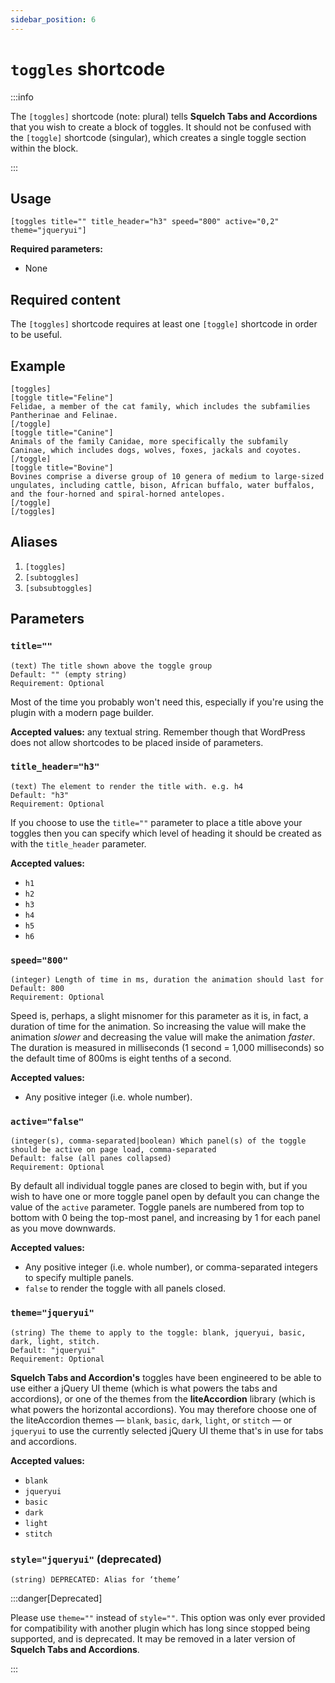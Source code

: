 ```yaml
---
sidebar_position: 6
---
```


# `toggles` shortcode

:::info

The `[toggles]` shortcode (note: plural) tells **Squelch Tabs and Accordions** that you wish to create a block of toggles. It should not be confused with the `[toggle]` shortcode (singular), which creates a single toggle section within the block.

:::

## Usage


```
[toggles title="" title_header="h3" speed="800" active="0,2" theme="jqueryui"]
```

**Required parameters:**

* None

## Required content

The `[toggles]` shortcode requires at least one `[toggle]` shortcode in order to be useful.

## Example

```
[toggles]
[toggle title="Feline"]
Felidae, a member of the cat family, which includes the subfamilies Pantherinae and Felinae.
[/toggle]
[toggle title="Canine"]
Animals of the family Canidae, more specifically the subfamily Caninae, which includes dogs, wolves, foxes, jackals and coyotes.
[/toggle]
[toggle title="Bovine"]
Bovines comprise a diverse group of 10 genera of medium to large-sized ungulates, including cattle, bison, African buffalo, water buffalos, and the four-horned and spiral-horned antelopes.
[/toggle]
[/toggles]
```

## Aliases

1. `[toggles]`
1. `[subtoggles]`
1. `[subsubtoggles]`

## Parameters

### `title=""`

```
(text) The title shown above the toggle group
Default: "" (empty string)
Requirement: Optional
```

Most of the time you probably won't need this, especially if you're using the plugin with a modern page builder.

**Accepted values:** any textual string. Remember though that WordPress does not allow shortcodes to be placed inside of parameters.

### `title_header="h3"`

```
(text) The element to render the title with. e.g. h4
Default: "h3"
Requirement: Optional
```

If you choose to use the `title=""` parameter to place a title above your toggles then you can specify which level of heading it should be created as with the `title_header` parameter.

**Accepted values:**

* `h1`
* `h2`
* `h3`
* `h4`
* `h5`
* `h6`

### `speed="800"`

```
(integer) Length of time in ms, duration the animation should last for
Default: 800
Requirement: Optional
```

Speed is, perhaps, a slight misnomer for this parameter as it is, in fact, a duration of time for the animation. So increasing the value will make the animation *slower* and decreasing the value will make the animation *faster*. The duration is measured in milliseconds (1 second = 1,000 milliseconds) so the default time of 800ms is eight tenths of a second.

**Accepted values:**

* Any positive integer (i.e. whole number).

### `active="false"`

```
(integer(s), comma-separated|boolean) Which panel(s) of the toggle should be active on page load, comma-separated
Default: false (all panes collapsed)
Requirement: Optional
```

By default all individual toggle panes are closed to begin with, but if you wish to have one or more toggle panel open by default you can change the value of the `active` parameter. Toggle panels are numbered from top to bottom with 0 being the top-most panel, and increasing by 1 for each panel as you move downwards.

**Accepted values:**

* Any positive integer (i.e. whole number), or comma-separated integers to specify multiple panels.
* `false` to render the toggle with all panels closed.

### `theme="jqueryui"`

```
(string) The theme to apply to the toggle: blank, jqueryui, basic, dark, light, stitch.
Default: "jqueryui"
Requirement: Optional
```

**Squelch Tabs and Accordion's** toggles have been engineered to be able to use either a jQuery UI theme (which is what powers the tabs and accordions), or one of the themes from the **liteAccordion** library (which is what powers the horizontal accordions). You may therefore choose one of the liteAccordion themes — `blank`, `basic`, `dark`, `light`, or `stitch` — or `jqueryui` to use the currently selected jQuery UI theme that's in use for tabs and accordions.

**Accepted values:**

* `blank`
* `jqueryui`
* `basic`
* `dark`
* `light`
* `stitch`

### `style="jqueryui"` (deprecated)

```
(string) DEPRECATED: Alias for ‘theme’
```

:::danger[Deprecated]

Please use `theme=""` instead of `style=""`. This option was only ever provided for compatibility with another plugin which has long since stopped being supported, and is deprecated. It may be removed in a later version of **Squelch Tabs and Accordions**.

:::

